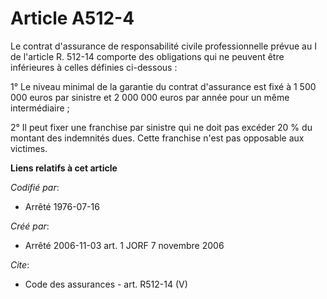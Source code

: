 # Article A512-4

Le contrat d'assurance de responsabilité civile professionnelle prévue au I de l'article R. 512-14 comporte des obligations
qui ne peuvent être inférieures à celles définies ci-dessous :

1° Le niveau minimal de la garantie du contrat d'assurance est fixé à 1 500 000 euros par sinistre et 2 000 000 euros par
année pour un même intermédiaire ;

2° Il peut fixer une franchise par sinistre qui ne doit pas excéder 20 % du montant des indemnités dues. Cette franchise
n'est pas opposable aux victimes.

**Liens relatifs à cet article**

_Codifié par_:

  - Arrêté 1976-07-16

_Créé par_:

  - Arrêté 2006-11-03 art. 1 JORF 7 novembre 2006

_Cite_:

  - Code des assurances - art. R512-14 (V)
